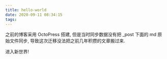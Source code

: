 ```yaml
---
title: hello-world
date: 2020-09-11 08:34:15
tags:
---
```


之前的博客采用 OctoPress 搭建, 但是当时同步数据没有把 _post 下面的 md 原始文件同步, 导致这次迁移没法把之前几年积攒的文章搬过来.

进入新世界!